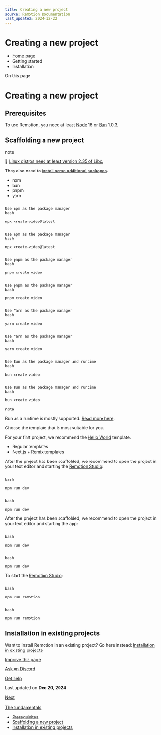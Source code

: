 ```yaml
---
title: Creating a new project
source: Remotion Documentation
last_updated: 2024-12-22
---
```


# Creating a new project

- [Home page](/)
- Getting started
- Installation

On this page

# Creating a new project

## Prerequisites [​](\#prerequisites "Direct link to Prerequisites")

To use Remotion, you need at least [Node](https://nodejs.org/en/download/) 16 or [Bun](https://bun.sh) 1.0.3.

## Scaffolding a new project [​](\#scaffolding-a-new-project "Direct link to Scaffolding a new project")

note

🐧 [Linux distros need at least version 2.35 of Libc.](https://github.com/remotion-dev/remotion/issues/2439)

They also need to [install some additional packages](/docs/miscellaneous/linux-dependencies).

- npm
- bun
- pnpm
- yarn

```

Use npm as the package manager
bash

npx create-video@latest
```

```

Use npm as the package manager
bash

npx create-video@latest
```

```

Use pnpm as the package manager
bash

pnpm create video
```

```

Use pnpm as the package manager
bash

pnpm create video
```

```

Use Yarn as the package manager
bash

yarn create video
```

```

Use Yarn as the package manager
bash

yarn create video
```

```

Use Bun as the package manager and runtime
bash

bun create video
```

```

Use Bun as the package manager and runtime
bash

bun create video
```

note

Bun as a runtime is mostly supported. [Read more here](/docs/bun).

Choose the template that is most suitable for you.

For your first project, we recommend the [Hello World](/templates/hello-world) template.

- Regular templates
- Next.js + Remix templates

After the project has been scaffolded, we recommend to open the project in your text editor and starting the [Remotion Studio](/docs/studio):

```

bash

npm run dev
```

```

bash

npm run dev
```

After the project has been scaffolded, we recommend to open the project in your text editor and starting the app:

```

bash

npm run dev
```

```

bash

npm run dev
```

To start the [Remotion Studio](/docs/studio):

```

bash

npm run remotion
```

```

bash

npm run remotion
```

## Installation in existing projects [​](\#installation-in-existing-projects "Direct link to Installation in existing projects")

Want to install Remotion in an existing project? Go here instead: [Installation in existing projects](/docs/brownfield)

[Improve this page](https://github.com/remotion-dev/remotion/edit/main/packages/docs/docs/getting-started.mdx)

[Ask on Discord](https://remotion.dev/discord)

[Get help](/docs/get-help)

Last updated on **Dec 20, 2024**

[Next\
\
The fundamentals](/docs/the-fundamentals)

- [Prerequisites](#prerequisites)
- [Scaffolding a new project](#scaffolding-a-new-project)
- [Installation in existing projects](#installation-in-existing-projects)
